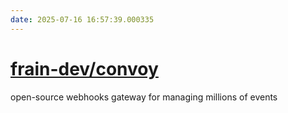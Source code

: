 ```yaml
---
date: 2025-07-16 16:57:39.000335
---
```


# [frain-dev/convoy](https://github.com/frain-dev/convoy)

open-source webhooks gateway for managing millions of events